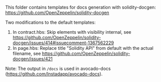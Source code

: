 This folder contains templates for docs generation with solidity-docgen: https://github.com/OpenZeppelin/solidity-docgen

Two modifications to the default templates:

1. In contract.hbs: Skip elements with visibility internal, see https://github.com/OpenZeppelin/solidity-docgen/issues/414#issuecomment-1367562229
2. In page.hbs: Replace title "Solidity API" from default with the actual filename, see https://github.com/OpenZeppelin/solidity-docgen/issues/421

Note: The output in `/docs` is used in avocado-docs (https://github.com/Instadapp/avocado-docs).

